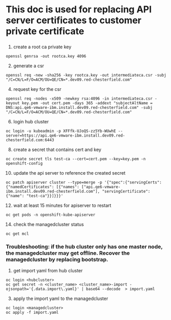 ###
# This doc is used for replacing API server certificates to customer private certificate
###

1. create a root ca private key
```
openssl genrsa -out rootca.key 4096
```
2. generate a csr
```
openssl req -new -sha256 -key rootca.key -out intermediateca.csr -subj "/C=CN/L=F/O=ACM/OU=QE/CN=*.dev09.red-chesterfield.com"
```
4. request key for the csr
```
openssl req -nodes -x509 -newkey rsa:4096 -in intermediateca.csr -keyout key.pem -out cert.pem -days 365 -addext "subjectAltName = DNS:api.qe6-vmware-ibm.install.dev09.red-chesterfield.com" -subj "/C=CN/L=F/O=ACM/OU=QE/CN=*.dev09.red-chesterfield.com"
```

6. login hub cluster
```
oc login -u kubeadmin -p XFFfk-UJoQS-zz5Yb-WUwhE --server=https://api.qe6-vmware-ibm.install.dev09.red-chesterfield.com:6443
```
8. create a secret that contains cert and key
```
oc create secret tls test-ca --cert=cert.pem --key=key.pem -n openshift-config
```
10. update the api server to reference the created secret
```
oc patch apiserver cluster --type=merge -p '{"spec":{"servingCerts": {"namedCertificates": [{"names": ["api.qe6-vmware-ibm.install.dev09.red-chesterfield.com"], "servingCertificate": {"name": "test-ca"}}]}}}'
```
12. wait at least 15 minutes for apiserver to restart
```
oc get pods -n openshift-kube-apiserver
```
14. check the managedcluster status
```
oc get mcl
```

### Troubleshooting: if the hub cluster only has one master node, the managedcluster may get offline. Recover the managedcluster by replacing bootstrap.
1. get import yaml from hub cluster
```
oc login <hubcluster>
oc get secret -n <cluster_name> <cluster_name>-import -ojsonpath='{.data.import\.yaml}' | base64 --decode  > import.yaml
```
3. apply the import yaml to the managedcluster
```
oc login <managedcluster>
oc apply -f import.yaml
```
